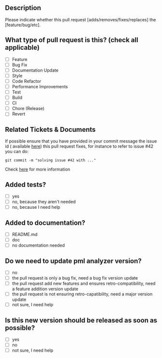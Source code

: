 ## Description

Please indicate whether this pull request [adds/removes/fixes/replaces] the [feature/bug/etc].

## What type of pull request is this? (check all applicable)

- [ ] Feature
- [ ] Bug Fix
- [ ] Documentation Update
- [ ] Style
- [ ] Code Refactor
- [ ] Performance Improvements
- [ ] Test
- [ ] Build
- [ ] CI
- [ ] Chore (Release)
- [ ] Revert

## Related Tickets & Documents

If possible ensure that you have provided in your commit message the issue id (
available [here](https://github.com/onera/pml-analyzer/issues)) this pull request fixes,
for instance to refer to issue #42 you can do:

```shell
git commit -m "solving issue #42 with ..."
```

Check [here](https://docs.github.com/en/free-pro-team@latest/github/managing-your-work-on-github/linking-a-pull-request-to-an-issue#linking-a-pull-request-to-an-issue-using-a-keyword)
for more information

## Added tests?

- [ ] yes
- [ ] no, because they aren't needed
- [ ] no, because I need help

## Added to documentation?

- [ ] README.md
- [ ] doc
- [ ] no documentation needed

## Do we need to update pml analyzer version?

- [ ] no
- [ ] the pull request is only a bug fix, need a bug fix version update
- [ ] the pull request add new features and ensures retro-compatibility, need a feature addition version update
- [ ] the pull request is not ensuring retro-capatibility, need a major version update
- [ ] not sure, I need help

## Is this new version should be released as soon as possible?

- [ ] yes
- [ ] no
- [ ] not sure, I need help
